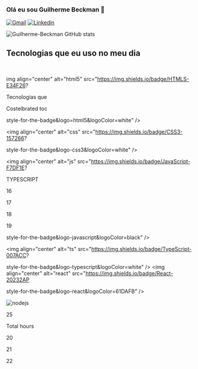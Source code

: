 ### Olá eu sou Guilherme Beckman 🧑
[![Gmail](https://img.shields.io/badge/Gmail-D14836?style=for-the-badge&logo=gmail&logoColor=white)](guilhermebeckman3@gmail.com)
[![Linkedin](https://img.shields.io/badge/LinkedIn-0077B5?style=for-the-badge&logo=linkedin&logoColor=white)](www.linkedin.com/in/guilherme-beckman-0b69502a1)

![Guilherme-Beckman GitHub stats](https://github-readme-stats.vercel.app/api?username=Guilherme-Beckman&show_icons=true&theme=tokyonight)

## Tecnologias que eu uso no meu dia 
<div style="display: inline_block"><br/>

img align="center" alt="html5" src="https://img.shields.io/badge/HTMLS-E34F26?

Tecnologias que

Costelbrated toc

style-for-the-badge&logo=html5&logoColor=white" />

<img align="center" alt="css" src="https://img.shields.io/badge/CSS3-157266?

style-for-the-badge&logo-css3&logoColor=white" />

<img align="center" alt="js" src="https://img.shields.io/badge/JavaScript-F7DF1E?

TYPESCRIPT

16

17

18

19

style-for-the-badge&logo-javascript&logoColor=black" />

<img align="center" alt="ts" src="https://img.shields.io/badge/TypeScript-007ACC?

style-for-the-badge&logo-typescript&logoColor=white" /> <img align="center" alt="react" src="https://img.shields.io/badge/React-20232AP

style-for-the-badge&logo-react&logoColor=61DAFB" />

<img align="center" alt="nodejs" src="https://img.shields.io/badge/Node.js-43853D? style-for-the-badge&logo-node.js&logoColor=white" />

25

Total hours

20 </div>

21

22